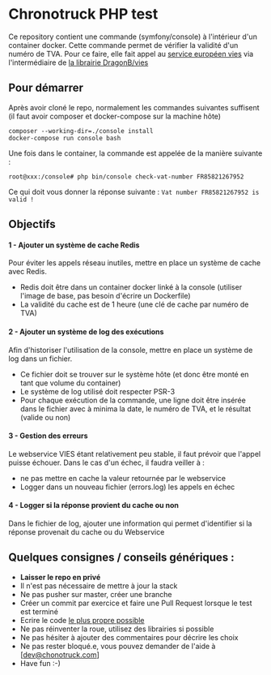 # Chronotruck PHP test

Ce repository contient une commande (symfony/console) à l'intérieur d'un container docker. 
Cette commande permet de vérifier la validité d'un numéro de TVA. 
Pour ce faire, elle fait appel au [service européen vies](http://ec.europa.eu/taxation_customs/vies/vatResponse.html) 
via l'intermédiaire de [la librairie DragonB/vies](https://github.com/DragonBe/vies)

## Pour démarrer

Après avoir cloné le repo, normalement les commandes suivantes suffisent (il faut avoir composer et docker-compose sur la machine hôte)

```shell
composer --working-dir=./console install
docker-compose run console bash
```

Une fois dans le container, la commande est appelée de la manière suivante :

```shell
root@xxx:/console# php bin/console check-vat-number FR85821267952
```

Ce qui doit vous donner la réponse suivante : `Vat number FR85821267952 is valid !`

## Objectifs

#### 1 - Ajouter un système de cache Redis

Pour éviter les appels réseau inutiles, mettre en place un système de cache avec Redis.

- Redis doit être dans un container docker linké à la console (utiliser l'image de base, pas besoin d'écrire un Dockerfile)
- La validité du cache est de 1 heure (une clé de cache par numéro de TVA)

#### 2 - Ajouter un système de log des exécutions

Afin d'historiser l'utilisation de la console, mettre en place un système de log dans un fichier.

- Ce fichier doit se trouver sur le système hôte (et donc être monté en tant que volume du container)
- Le système de log utilisé doit respecter PSR-3
- Pour chaque exécution de la commande, une ligne doit être insérée dans le fichier avec à minima la date, le numéro de TVA, et le résultat (valide ou non) 

#### 3 - Gestion des erreurs

Le webservice VIES étant relativement peu stable, il faut prévoir que l'appel puisse échouer.
Dans le cas d'un échec, il faudra veiller à :

- ne pas mettre en cache la valeur retournée par le webservice
- Logger dans un nouveau fichier (errors.log) les appels en échec

#### 4 - Logger si la réponse provient du cache ou non

Dans le fichier de log, ajouter une information qui permet d'identifier si la réponse provenait du cache ou du Webservice

## Quelques consignes / conseils génériques :

- __Laisser le repo en privé__
- Il n'est pas nécessaire de mettre à jour la stack
- Ne pas pusher sur master, créer une branche
- Créer un commit par exercice et faire une Pull Request lorsque le test est terminé
- Ecrire le code [le plus propre possible](https://fr.wikipedia.org/wiki/SOLID_(informatique))
- Ne pas réinventer la roue, utilisez des librairies si possible
- Ne pas hésiter à ajouter des commentaires pour décrire les choix
- Ne pas rester bloqué.e, vous pouvez demander de l'aide à [dev@chonotruck.com]
- Have fun :-)
